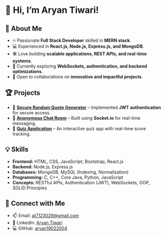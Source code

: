 # 👋 Hi, I’m Aryan Tiwari!

## 🚀 About Me
- 🔥 Passionate **Full Stack Developer** skilled in **MERN stack**.
- 💻 Experienced in **React.js, Node.js, Express.js, and MongoDB**.
- 🛠️ Love building **scalable applications, REST APIs, and real-time systems**.
- 🌱 Currently exploring **WebSockets, authentication, and backend optimizations**.
- 🎯 Open to collaborations on **innovative and impactful projects**.

## 🏆 Projects
- 🔹 **[Secure Random Quote Generator](https://secure-random-quote-generator.onrender.com/)** – Implemented **JWT authentication** for secure access.
- 🔹 **[Anonymous Chat Room](https://chatroom-kxij.onrender.com/)** – Built using **Socket.io** for real-time messaging.
- 🔹 **[Quiz Application](https://code-guruji.vercel.app/)** – An interactive quiz app with real-time score tracking.

## 💡 Skills
- **Frontend:** HTML, CSS, JavaScript, Bootstrap, React.js
- **Backend:** Node.js, Express.js
- **Databases:** MongoDB, MySQL (Indexing, Normalization)
- **Programming:** C, C++, Core Java, Python, JavaScript
- **Concepts:** RESTful APIs, Authentication (JWT), WebSockets, OOP, SOLID Principles

## 🔗 Connect with Me
- 📫 Email: at7123029@gmail.com
- 💼 LinkedIn: [Aryan Tiwari](https://www.linkedin.com/in/aryan-tiwari-002362267)
- 💻 GitHub: [aryan19022004](https://github.com/aryan19022004)
